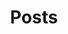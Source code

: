 ---
title: "Posts"
description: "Posts by Iain Pritchard"
categories:
 - "posts"
format: posts
permalink: "/posts/"
---
